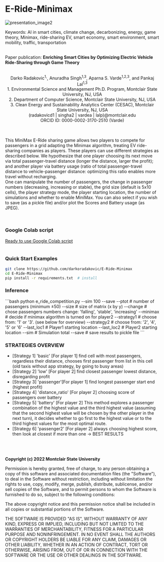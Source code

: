 # E-Ride-Minimax


![presentation_image2](https://user-images.githubusercontent.com/84730858/192179820-1a25de27-6fe5-43b3-bbed-7a6ab225b200.jpg)

Keywords: AI in smart cities, climate change, decarbonizing, energy, game theory, Minimax, ride-sharing EV, smart economy, smart environment, smart mobility, traffic, transportation<br><br>

Paper publication: <b>Enriching Smart Cities by Optimizing Electric Vehicle Ride-Sharing through Game Theory</b><br> <br>

<div align="center">
Darko Radakovic<sup>1,</sup>, Anuradha Singh<sup>1,3</sup>, Aparna S. Varde<sup>1,2,3</sup>, and Pankaj Lal<sup>1,3</sup> <br>
1. Environmental Science and Management Ph.D. Program, Montclair State University, NJ, USA <br>
2. Department of Computer Science, Montclair State University, NJ, USA <br>
3. Clean Energy and Sustainability Analytics Center (CESAC), Montclair State University, NJ, USA  <br>
(radakovicd1  | singha2 | vardea | lalp)@montclair.edu <br>
ORCID ID: 0000-0002-3170-2510 (Varde) <br>
</div>
<br><br>

<p>
This MiniMax E-Ride sharing game allows two players to compete for passengers in a grid adapting the Minimax algorithm, treating EV ride-sharing companies as players. These players can use different strategies as described below. We hypothesize that one player choosing its next move via total passenger-travel distance (longer the distance, larger the profit); and another player via battery usage (ratio of total passenger-travel distance to vehicle-passenger distance: optimizing this ratio enables more travel without recharging.<br>
One can manipulate the number of passengers, the change in passenger numbers (decreasing, increasing or stable), the grid size (default is 5x10 cells), the player strategy mode, the player starting location, the number of simulations and whether to enable MiniMax. You can also select if you wish to save (as a pickle file) and/or plot the Scores and Battery usage (as JPEG).</p><br>

<h3>Google Colab script</h3>
<a href="https://colab.research.google.com/drive/1Pw6-R3JpJd3gdtlzSUDx0R_llnBCdY5W?usp=sharing" target="_blank">Ready to use Google Colab script</a><br><br>


<h3>Quick Start Examples</h3>

```bash
git clone https://github.com/darkoradakovic/E-Ride-Minimax
cd E-Ride-Minimax
pip install -r requirements.txt  # install
```

<h3>Inference</h3>
```bash
python e_ride_competition.py --sim 100 --save
                          --ptot  # number of passengers  (minimum ±50)
                          --size  # size of matrix  (x by y)
                          --change  # chose passengers numbers change: 'falling', 'stable', 'increasing'
                          --minimax  # decide if minimax algorithm is turned on for player2
                          --strategy1   #  choose from: '1' or '3'. (see below for overview)
                          --strategy2  # choose from: '2', '4', '5' or '6'
                          --last_loc1  # Player1 starting location
                          --last_loc2  # Player2 starting location
                          --sim  # Simulation total
                          --save  # save results to pickle file
```

<h3>STRATEGIES OVERVIEW</h3>
<ul>
<li>[Strategy 1] 'basic' [For player 1] find cell with most passengers, regardless their distance, chooses first passenger from list in this cell (old taxis without app strategy, by going to busy areas)</li>
<li>[Strategy 2] 'low' [For player 2] find closest passenger lowest distance, disregarding profit</li>
<li>[Strategy 3] 'passenger'[For player 1] find longest passenger start end (highest profit)</li>
<li>[Strategy 4] 'distance_ratio' [For player 2] choosing score of passengers over battery</li>
<li>[Strategy 5] 'battery' [For player 2] This method explores a passenger combination of the highest value and the third highest value (assuming that the second highest value will be chosen by the other player in the next turn), it decides whether to go first to the highest value or to the third highest values for the most optimal route.</li>
<li>[Strategy 6] 'passenger2' [For player 2] always choosing highest score, then look at closest if more than one  -> BEST RESULTS</li>
</ul>



<br><br><br>
<b>Copyright (c) 2022 Montclair State University</b>

Permission is hereby granted, free of charge, to any person obtaining a copy of this software and associated documentation files (the "Software"), to deal in the Software without restriction, including without limitation the rights to use, copy, modify, merge, publish, distribute, sublicense, and/or sell copies of the Software, and to permit persons to whom the Software is furnished to do so, subject to the following conditions:

The above copyright notice and this permission notice shall be included in all copies or substantial portions of the Software.


THE SOFTWARE IS PROVIDED "AS IS", WITHOUT WARRANTY OF ANY KIND, EXPRESS OR IMPLIED, INCLUDING BUT NOT LIMITED TO THE WARRANTIES OF MERCHANTABILITY, FITNESS FOR A PARTICULAR PURPOSE AND NONINFRINGEMENT. IN NO EVENT SHALL THE AUTHORS OR COPYRIGHT HOLDERS BE LIABLE FOR ANY CLAIM, DAMAGES OR OTHER LIABILITY, WHETHER IN AN ACTION OF CONTRACT, TORT OR OTHERWISE, ARISING FROM, OUT OF OR IN CONNECTION WITH THE SOFTWARE OR THE USE OR OTHER DEALINGS IN THE SOFTWARE.


